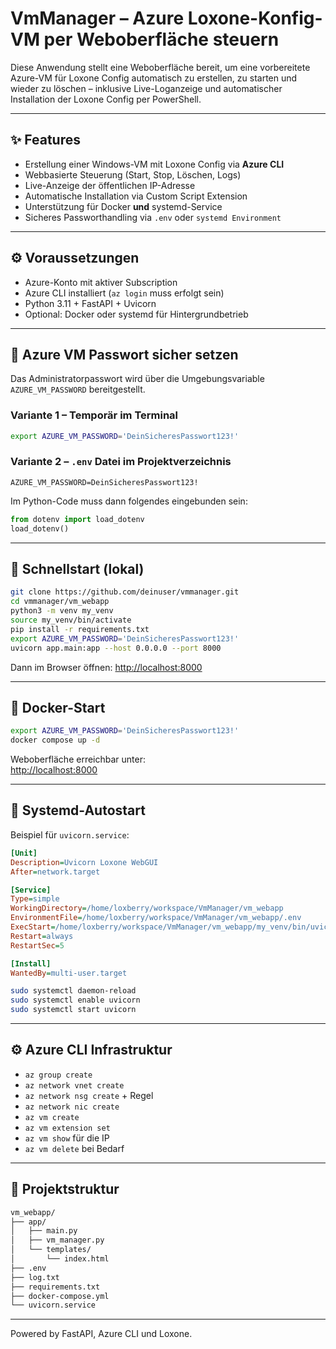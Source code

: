 # VmManager – Azure Loxone-Konfig-VM per Weboberfläche steuern

Diese Anwendung stellt eine Weboberfläche bereit, um eine vorbereitete Azure-VM für Loxone Config automatisch zu erstellen, zu starten und wieder zu löschen – inklusive Live-Loganzeige und automatischer Installation der Loxone Config per PowerShell.

---

## ✨ Features

- Erstellung einer Windows-VM mit Loxone Config via **Azure CLI**
- Webbasierte Steuerung (Start, Stop, Löschen, Logs)
- Live-Anzeige der öffentlichen IP-Adresse
- Automatische Installation via Custom Script Extension
- Unterstützung für Docker **und** systemd-Service
- Sicheres Passworthandling via `.env` oder `systemd Environment`

---

## ⚙️ Voraussetzungen

- Azure-Konto mit aktiver Subscription
- Azure CLI installiert (`az login` muss erfolgt sein)
- Python 3.11 + FastAPI + Uvicorn
- Optional: Docker oder systemd für Hintergrundbetrieb

---

## 🔐 Azure VM Passwort sicher setzen

Das Administratorpasswort wird über die Umgebungsvariable `AZURE_VM_PASSWORD` bereitgestellt.

### Variante 1 – Temporär im Terminal

```bash
export AZURE_VM_PASSWORD='DeinSicheresPasswort123!'
```

### Variante 2 – `.env` Datei im Projektverzeichnis

```env
AZURE_VM_PASSWORD=DeinSicheresPasswort123!
```

Im Python-Code muss dann folgendes eingebunden sein:

```python
from dotenv import load_dotenv
load_dotenv()
```

---

## 🚀 Schnellstart (lokal)

```bash
git clone https://github.com/deinuser/vmmanager.git
cd vmmanager/vm_webapp
python3 -m venv my_venv
source my_venv/bin/activate
pip install -r requirements.txt
export AZURE_VM_PASSWORD='DeinSicheresPasswort123!'
uvicorn app.main:app --host 0.0.0.0 --port 8000
```

Dann im Browser öffnen: [http://localhost:8000](http://localhost:8000)

---

## 🐳 Docker-Start

```bash
export AZURE_VM_PASSWORD='DeinSicheresPasswort123!'
docker compose up -d
```

Weboberfläche erreichbar unter:  
[http://localhost:8000](http://localhost:8000)

---

## 🔁 Systemd-Autostart

Beispiel für `uvicorn.service`:

```ini
[Unit]
Description=Uvicorn Loxone WebGUI
After=network.target

[Service]
Type=simple
WorkingDirectory=/home/loxberry/workspace/VmManager/vm_webapp
EnvironmentFile=/home/loxberry/workspace/VmManager/vm_webapp/.env
ExecStart=/home/loxberry/workspace/VmManager/vm_webapp/my_venv/bin/uvicorn app.main:app --host 0.0.0.0 --port 8000
Restart=always
RestartSec=5

[Install]
WantedBy=multi-user.target
```

```bash
sudo systemctl daemon-reload
sudo systemctl enable uvicorn
sudo systemctl start uvicorn
```

---

## ⚙️ Azure CLI Infrastruktur

- `az group create`
- `az network vnet create`
- `az network nsg create` + Regel
- `az network nic create`
- `az vm create`
- `az vm extension set`
- `az vm show` für die IP
- `az vm delete` bei Bedarf

---

## 📂 Projektstruktur

```bash
vm_webapp/
├── app/
│   ├── main.py
│   ├── vm_manager.py
│   └── templates/
│       └── index.html
├── .env
├── log.txt
├── requirements.txt
├── docker-compose.yml
└── uvicorn.service
```

---



Powered by FastAPI, Azure CLI und Loxone.

